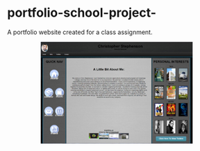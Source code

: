 # portfolio-school-project-
A portfolio website created for a class assignment. 
<p align="center">
  <img src="https://github.com/CStephenson519/portfolio-school-project-/blob/master/a3.jpg" width="350"/>
</p>
